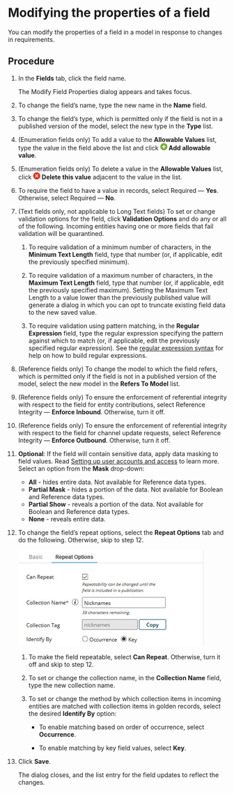 # Modifying the properties of a field 

<head>
  <meta name="guidename" content="DataHub"/>
  <meta name="context" content="GUID-392d70ad-daa6-49e7-9e11-a946ed9f552c"/>
</head>


You can modify the properties of a field in a model in response to changes in requirements.

## Procedure

1.  In the **Fields** tab, click the field name.

    The Modify Field Properties dialog appears and takes focus.

2.  To change the field’s name, type the new name in the **Name** field.

3.  To change the field’s type, which is permitted only if the field is not in a published version of the model, select the new type in the **Type** list.

4.  \(Enumeration fields only\) To add a value to the **Allowable Values** list, type the value in the field above the list and click **![](../Images/main-ic-plus-sign-white-in-green-circle-16_4dc8c5f3-e893-4aef-ade2-0b7afe9476c1.jpg) Add allowable value**.

5.  \(Enumeration fields only\) To delete a value in the **Allowable Values** list, click **![](../Images/main-ic-x-white-in-red-circle-16_0d0c5dc5-1c5e-4117-8a58-92c5e050ec5b.jpg) Delete this value** adjacent to the value in the list.

6.  To require the field to have a value in records, select Required — **Yes**. Otherwise, select Required — **No**.

7.  \(Text fields only, not applicable to Long Text fields\) To set or change validation options for the field, click **Validation Options** and do any or all of the following. Incoming entities having one or more fields that fail validation will be quarantined.

    1.  To require validation of a minimum number of characters, in the **Minimum Text Length** field, type that number \(or, if applicable, edit the previously specified minimum\).

    2.  To require validation of a maximum number of characters, in the **Maximum Text Length** field, type that number \(or, if applicable, edit the previously specified maximum\). Setting the Maximum Text Length to a value lower than the previously published value will generate a dialog in which you can opt to truncate existing field data to the new saved value.

    3.  To require validation using pattern matching, in the **Regular Expression** field, type the regular expression specifying the pattern against which to match \(or, if applicable, edit the previously specified regular expression\). See the [regular expression syntax](http://docs.oracle.com/javase/6/docs/api/java/util/regex/Pattern.html) for help on how to build regular expressions.

8.  \(Reference fields only\) To change the model to which the field refers, which is permitted only if the field is not in a published version of the model, select the new model in the **Refers To Model** list.

9.  \(Reference fields only\) To ensure the enforcement of referential integrity with respect to the field for entity contributions, select Reference Integrity — **Enforce Inbound**. Otherwise, turn it off.

10. \(Reference fields only\) To ensure the enforcement of referential integrity with respect to the field for channel update requests, select Reference Integrity — **Enforce Outbound**. Otherwise, turn it off.

11. **Optional**: If the field will contain sensitive data, apply data masking to field values. Read [Setting up user accounts and access](/docs/Atomsphere/Master%20Data%20Hub/Getting%20started/r-mdm-User_Management_5f47b2da-d5cc-4c88-bdfd-0a255d69323a.md) to learn more. Select an option from the **Mask** drop-down:
    - **All** - hides entire data. Not available for Reference data types. 
    - **Partial Mask** - hides a portion of the data. Not available for Boolean and Reference data types. 
    - **Partial Show** - reveals a portion of the data. Not available for Boolean and Reference data types. 
    - **None** - reveals entire data.


12. To change the field’s repeat options, select the **Repeat Options** tab and do the following. Otherwise, skip to step 12.

    ![](../Images/Models/mdm-ds-add-field-repeatable_ac3c02df-95ee-4176-85c8-2201515d7297.jpg)

    1.  To make the field repeatable, select **Can Repeat**. Otherwise, turn it off and skip to step 12.

    2.  To set or change the collection name, in the **Collection Name** field, type the new collection name.

    3.  To set or change the method by which collection items in incoming entities are matched with collection items in golden records, select the desired **Identify By** option:

        -   To enable matching based on order of occurrence, select **Occurrence**.

        -   To enable matching by key field values, select **Key**.

13. Click **Save**.

    The dialog closes, and the list entry for the field updates to reflect the changes.